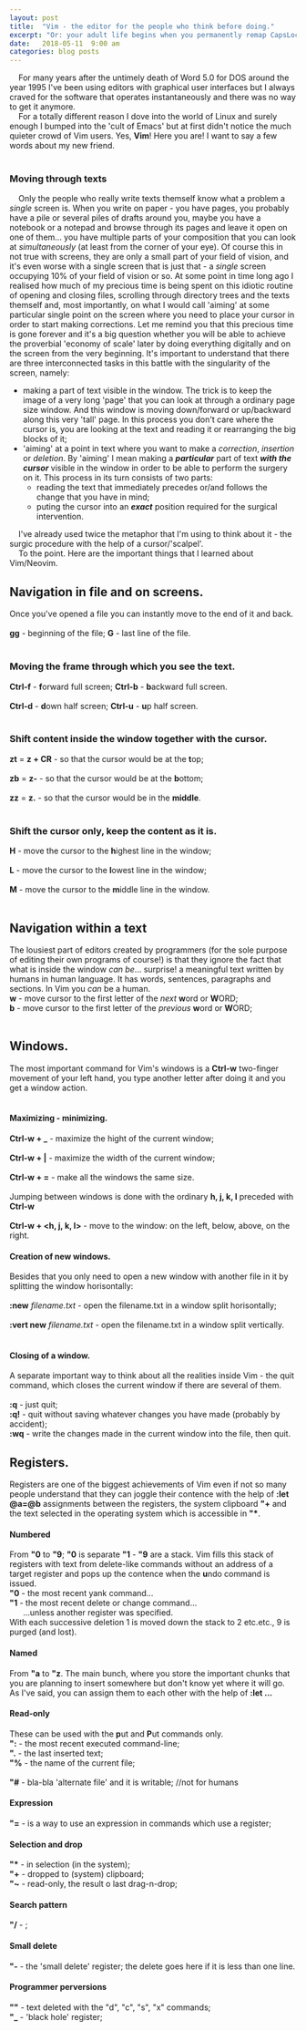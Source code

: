 ```yaml
---
layout: post
title:  "Vim - the editor for the people who think before doing."
excerpt: "Or: your adult life begins when you permanently remap CapsLock to Esc and live happily ever after. And I will tell you how to do that on Ubuntu too."
date:   2018-05-11  9:00 am
categories: blog posts
---
```


&nbsp;&nbsp;&nbsp;&nbsp;For many years after the untimely death of Word 5.0 for DOS around the year 1995 I've been using editors with graphical user interfaces but I always craved for the software that operates instantaneously and there was no way to get it anymore.<br>
&nbsp;&nbsp;&nbsp;&nbsp;For a totally different reason I dove into the world of Linux and surely enough I bumped into the 'cult of Emacs' but at first didn't notice the much quieter crowd of Vim users. Yes, **Vim**! Here you are! I want to say a few words about my new friend.<br><br>
### Moving through texts
&nbsp;&nbsp;&nbsp;&nbsp;Only the people who really write texts themself know what a problem a _single_ screen is. When you write on paper - you have pages, you probably have a pile or several piles of drafts around you, maybe you have a notebook or a notepad and browse through its pages and leave it open on one of them... you have multiple parts of your composition that you can look at _simultaneously_ (at least from the corner of your eye). Of course this in not true with screens, they are only a small part of your field of vision, and it's even worse with a single screen that is just that - a _single_ screen occupying 10% of your field of vision or so. At some point in time long ago I realised how much of my precious time is being spent on this idiotic routine of opening and closing files, scrolling through directory trees and the texts themself and, most importantly, on what I would call 'aiming' at some particular single point on the screen where you need to place your cursor in order to start making corrections. Let me remind you that this precious time is gone forever and it's a big question whether you will be able to achieve the proverbial 'economy of scale' later by doing everything digitally and on the screen from the very beginning. It's important to understand that there are three interconnected tasks in this battle with the singularity of the screen, namely:
- making a part of text visible in the window. The trick is to keep the image of a very long 'page' that you can look at through a ordinary page size window. And this window is moving down/forward or up/backward along this very 'tall' page. In this process you don't care where the cursor is, you are looking at the text and reading it or rearranging the big blocks of it;
- 'aiming' at a point in text where you want to make a *correction*, *insertion* or *deletion*. By 'aiming' I mean making a __*particular*__ part of text __*with the cursor*__ visible in the window in order to be able to perform the surgery on it. This process in its turn consists of two parts:
  * reading the text that immediately precedes or/and follows the change that you have in mind;
  * puting the cursor into an __*exact*__ position required for the surgical intervention.<br>

&nbsp;&nbsp;&nbsp;&nbsp;I've already used twice the metaphor that I'm using to think about it - the surgic procedure with the help of a cursor/'scalpel'.<br>
&nbsp;&nbsp;&nbsp;&nbsp;To the point. Here are the important things that I learned about Vim/Neovim. <br>
## Navigation in file and on screens.
Once you've opened a file you can instantly move to the end of it and back.<br><br>
**gg** - beginning of the file;  **G** - last line of the file.<br><br>
### Moving the frame through which you see the text.
**Ctrl-f** - **f**orward full screen; **Ctrl-b** - **b**ackward full screen.<br><br>
**Ctrl-d** - **d**own half screen; **Ctrl-u** - **u**p half screen.<br><br>
### Shift content inside the window together with the cursor.
**zt** = **z + CR** - so that the cursor would be at the **t**op;<br><br>
**zb** = **z-** - so that the cursor would be at the **b**ottom;<br><br>
**zz** = **z.** - so that the cursor would be in the **middle**.<br><br>
### Shift the cursor only, keep the content as it is.
**H** - move the cursor to the **h**ighest line in the window;<br><br>
**L** - move the cursor to the **l**owest line in the window;<br><br>
**M** - move the cursor to the **m**iddle line in the window.<br><br>
## Navigation within a text
The lousiest part of editors created by programmers (for the sole purpose of editing their own programs of course!) is that they ignore the fact that what is inside the window _can be_... surprise! a meaningful text written by humans in human language. It has words, sentences, paragraphs and sections. In Vim you _can_ be a human.<br>
**w** - move cursor to the first letter of the _next_ **w**ord or **W**ORD;<br>
**b** - move cursor to the first letter of the _previous_ **w**ord or **W**ORD;<br><br>

## Windows.
The most important command for Vim's windows is a **Ctrl-w** two-finger movement of your left hand, you type another letter after doing it and you get a window action.<br><br>
#### Maximizing - minimizing.
**Ctrl-w + _** - maximize the hight of the current window;<br><br>
**Ctrl-w + |** - maximize the width of the current window;<br><br>
**Ctrl-w + =** - make all the windows the same size.<br><br>
Jumping between windows is done with the ordinary **h, j, k, l** preceded with **Ctrl-w**<br><br>
**Ctrl-w + <h, j, k, l>** - move to the window: on the left, below, above, on the right.<br>
#### Creation of new windows.
Besides that you only need to open a new window with another file in it by splitting the window horisontally:<br><br>
**:new** _filename.txt_ - open the filename.txt in a window split horisontally;<br><br>
**:vert new** _filename.txt_ - open the filename.txt in a window split vertically.<br><br>
#### Closing of a window.
A separate important way to think about all the realities inside Vim - the quit command, which closes the current window if there are several of them.<br><br>
**:q** - just quit;<br>
**:q!** - quit without saving whatever changes you have made (probably by accident);<br>
**:wq** - write the changes made in the current window into the file, then quit.
## Registers.
Registers are one of the biggest achievements of Vim even if not so many people understand that they can joggle their contence with the help of **:let @a=@b** assignments between the registers, the system clipboard **"+** and the text selected in the operating system which is accessible in __"*__.
#### Numbered
From **"0** to **"9**; **"0** is separate **"1** - **"9** are a stack. Vim fills this stack of registers with text from delete-like commands without an address of a target register and pops up the contence when the **u**ndo command is issued.<br>
**"0** - the most recent yank command...<br>
**"1** - the most recent delete or change command...<br>
&nbsp;&nbsp;&nbsp;&nbsp;&nbsp;&nbsp;...unless another register was specified.<br>
With each successive deletion 1 is moved down the stack to 2 etc.etc., 9 is purged (and lost).
#### Named
From **"a** to **"z**. The main bunch, where you store the important chunks that you are planning to insert somewhere but don't know yet where it will go. As I've said, you can assign them to each other with the help of **:let ...**
#### Read-only
These can be used with the **p**ut and **P**ut commands only.<br>
**":** - the most recent executed command-line;<br>
**".** - the last inserted text;<br>
**"%** - the name of the current file;<br><br>
**"#** - bla-bla 'alternate file' and it is writable; //not for humans <br>
#### Expression
**"=** - is a way to use an expression in commands which use a register;
#### Selection and drop
__"*__ - in selection (in the system);<br>
**"+** - dropped to (system) clipboard;<br>
**"~** - read-only, the result o last drag-n-drop;
#### Search pattern
**"/** - ;
#### Small delete
**"-** - the 'small delete' register; the delete goes here if it is less than one line.
#### Programmer perversions
**""** - text deleted with the "d", "c", "s", "x" commands;<br>
**"_** - 'black hole' register;



